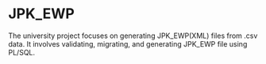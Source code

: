 # JPK_EWP

The university project focuses on generating JPK_EWP(XML) files from .csv data. It involves validating, migrating, and generating JPK_EWP file using PL/SQL.
